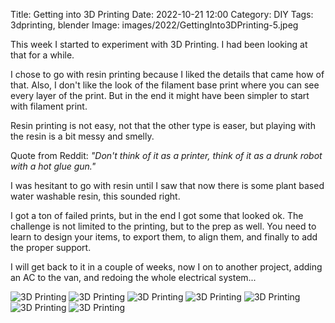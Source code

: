 Title: Getting into 3D Printing
Date: 2022-10-21 12:00
Category: DIY
Tags: 3dprinting, blender
Image: images/2022/GettingInto3DPrinting-5.jpeg

This week I started to experiment with 3D Printing. I had been looking at that for a while. 

I chose to go with resin printing because I liked the details that came how of that. Also, I don't like the look of the filament base print where you can see every layer of the print. But in the end it might have been simpler to start with filament print. 

Resin printing is not easy, not that the other type is easer, but playing with the resin is a bit messy and smelly. 

Quote from Reddit: *"Don't think of it as a printer, think of it as a drunk robot with a hot glue gun."*

I was hesitant to go with resin until I saw that now there is some plant based water washable resin, this sounded right. 

I got a ton of failed prints, but in the end I got some that looked ok. The challenge is not limited to the printing, but to the prep as well. You need to learn to design your items, to export them, to align them, and finally to add the proper support.

I will get back to it in a couple of weeks, now I on to another project, adding an AC to the van, and redoing the whole electrical system... 

![3D Printing]({static}/images/2022/GettingInto3DPrinting-1.jpeg)
![3D Printing]({static}/images/2022/GettingInto3DPrinting-2.jpeg)
![3D Printing]({static}/images/2022/GettingInto3DPrinting-3.jpeg)
![3D Printing]({static}/images/2022/GettingInto3DPrinting-4.jpeg)
![3D Printing]({static}/images/2022/GettingInto3DPrinting-5.jpeg)
![3D Printing]({static}/images/2022/GettingInto3DPrinting-6.jpeg)
![3D Printing]({static}/images/2022/GettingInto3DPrinting-7.jpeg)
